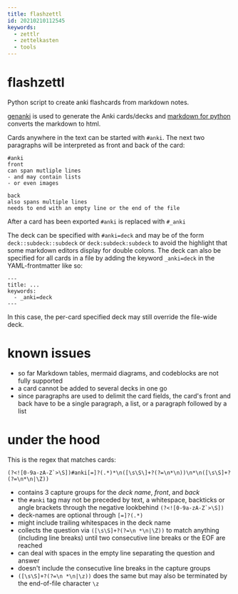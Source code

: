 ```yaml
---
title: flashzettl
id: 20210210112545
keywords:
  - zettlr
  - zettelkasten
  - tools
---
```

# flashzettl
Python script to create anki flashcards from markdown notes.

[genanki](https://github.com/kerrickstaley/genankihttps://github.com/kerrickstaley/genanki) is used to generate the Anki cards/decks and [markdown for python](https://github.com/Python-Markdown/markdown) converts the markdown to html.
    
Cards anywhere in the text can be started with `#anki`. The next two paragraphs will be interpreted as front and back of the card:

```
#anki
front
can span mutliple lines
- and may contain lists
- or even images

back
also spans multiple lines
needs to end with an empty line or the end of the file
```

After a card has been exported `#anki` is replaced with `#_anki`

The deck can be specified with `#anki=deck` and may be of the form `deck::subdeck::subdeck` or `deck:subdeck:subdeck` to avoid the highlight that some markdown editors display for double colons. The deck can also be specified for all cards in a file by adding the keyword `_anki=deck` in the YAML-frontmatter like so:

```
---
title: ...
keywords:
  - _anki=deck
---
```
In this case, the per-card specified deck may still override the file-wide deck.

# known issues
- so far Markdown tables, mermaid diagrams, and codeblocks are not fully supported
- a card cannot be added to several decks in one go
- since paragraphs are used to delimit the card fields, the card's front and back have to be a single paragraph, a list, or a paragraph followed by a list

# under the hood
This is the regex that matches cards:

``(?<![0-9a-zA-Z`>\S])#anki[=]?(.*)*\n([\s\S\]+?(?=\n*\n))\n*\n([\s\S]+?(?=\n*\n|\Z))``

- contains 3 capture groups for the _deck name_, _front_, and _back_
- the `#anki` tag may not be preceded by text, a whitespace, backticks or angle brackets through the negative lookbehind ``(?<![0-9a-zA-Z`>\S])``
- deck-names are optional through `[=]?(.*)`
- might include trailing whitespaces in the deck name
- collects the question via `([\s\S]+?(?=\n *\n|\Z))` to match anything (including line breaks) until two consecutive line breaks or the EOF are reached
- can deal with spaces in the empty line separating the question and answer
- doesn't include the consecutive line breaks in the capture groups
- `([\s\S]+?(?=\n *\n|\z))` does the same but may also be terminated by the end-of-file character `\z`

